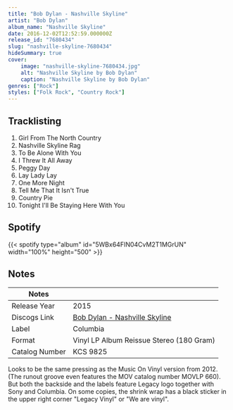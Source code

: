 ```yaml
---
title: "Bob Dylan - Nashville Skyline"
artist: "Bob Dylan"
album_name: "Nashville Skyline"
date: 2016-12-02T12:52:59.000000Z
release_id: "7680434"
slug: "nashville-skyline-7680434"
hideSummary: true
cover:
    image: "nashville-skyline-7680434.jpg"
    alt: "Nashville Skyline by Bob Dylan"
    caption: "Nashville Skyline by Bob Dylan"
genres: ["Rock"]
styles: ["Folk Rock", "Country Rock"]
---
```


## Tracklisting
1. Girl From The North Country
2. Nashville Skyline Rag
3. To Be Alone With You
4. I Threw It All Away
5. Peggy Day
6. Lay Lady Lay
7. One More Night
8. Tell Me That It Isn't True
9. Country Pie
10. Tonight I'll Be Staying Here With You


## Spotify
{{< spotify type="album" id="5WBx64FIN04CvM2T1MGrUN" width="100%" height="500" >}}



## Notes
| Notes          |             |
| ---------------| ----------- |
| Release Year   | 2015 |
| Discogs Link   | [Bob Dylan - Nashville Skyline](https://www.discogs.com/release/7680434-Bob-Dylan-Nashville-Skyline) |
| Label          | Columbia |
| Format         | Vinyl LP Album Reissue Stereo (180 Gram) |
| Catalog Number | KCS 9825 |

Looks to be the same pressing as the Music On Vinyl version from 2012. (The runout groove even features the MOV catalog number MOVLP 660). But both the backside and the labels feature Legacy logo together with Sony and Columbia. On some copies, the shrink wrap has a black sticker in the upper right corner "Legacy Vinyl" or "We are vinyl".
